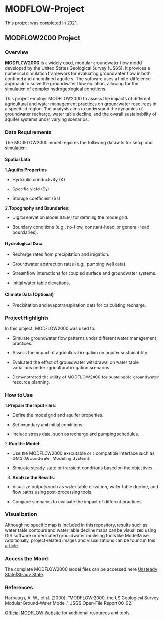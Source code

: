 # MODFLOW-Project
This project was completed in 2021.
## MODFLOW2000 Project

### Overview

**MODFLOW2000** is a widely used, modular groundwater flow model developed by the United States Geological Survey (USGS). It provides a numerical simulation framework for evaluating groundwater flow in both confined and unconfined aquifers. The software uses a finite-difference approach to solve the groundwater flow equation, allowing for the simulation of complex hydrogeological conditions.

This project employs MODFLOW2000 to assess the impacts of different agricultural and water management practices on groundwater resources in a specified region. The analysis aims to understand the dynamics of groundwater recharge, water table decline, and the overall sustainability of aquifer systems under varying scenarios.

### Data Requirements

The MODFLOW2000 model requires the following datasets for setup and simulation:

#### Spatial Data

1.**Aquifer Properties**:

* Hydraulic conductivity (K)

* Specific yield (Sy)

* Storage coefficient (Ss)

2.**Topography and Boundaries**:

* Digital elevation model (DEM) for defining the model grid.

* Boundary conditions (e.g., no-flow, constant-head, or general-head boundaries).

#### Hydrological Data

* Recharge rates from precipitation and irrigation.

* Groundwater abstraction rates (e.g., pumping well data).

* Streamflow interactions for coupled surface and groundwater systems.

* Initial water table elevations.

#### Climate Data (Optional)

* Precipitation and evapotranspiration data for calculating recharge.

### Project Highlights

In this project, MODFLOW2000 was used to:

* Simulate groundwater flow patterns under different water management practices.

* Assess the impact of agricultural irrigation on aquifer sustainability.

* Evaluated the effect of groundwater withdrawal on water table variations under agricultural irrigation scenarios.

* Demonstrated the utility of MODFLOW2000 for sustainable groundwater resource planning.

### How to Use

1.**Prepare the Input Files**:

* Define the model grid and aquifer properties.

* Set boundary and initial conditions.

* Include stress data, such as recharge and pumping schedules.

2.**Run the Model**:

* Use the MODFLOW2000 executable or a compatible interface such as GMS (Groundwater Modeling System).

* Simulate steady-state or transient conditions based on the objectives.

3. **Analyze the Results**:

* Visualize outputs such as water table elevation, water table decline, and flow paths using post-processing tools.

* Compare scenarios to evaluate the impact of different practices.

### Visualization

Although no specific map is included in this repository, results such as water table contours and water table decline maps can be visualized using GIS software or dedicated groundwater modeling tools like ModelMuse. Additionally, project-related images and visualizations can be found in this [article](https://link.springer.com/article/10.1007/s12665-023-10824-3).

### Access the Model

The complete MODFLOW2000 model files can be accessed here [Unsteady State](https://drive.google.com/file/d/1EFVDZLF57ToSNo7O74yvDIgAALQKi295/view?usp=drive_link)|[Steady State](https://drive.google.com/file/d/1sXAesRlLd0sUAzXCzuIjJSCD1vzB9G1N/view?usp=drive_link). 
### References

Harbaugh, A. W., et al. (2000). "MODFLOW-2000, the US Geological Survey Modular Ground-Water Model." USGS Open-File Report 00-92.

[Official MODFLOW Website](https://www.usgs.gov/mission-areas/water-resources/science/modflow-and-related-programs) for additional resources and tools.
